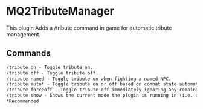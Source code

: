 # MQ2TributeManager

This plugin Adds a /tribute command in game for automatic tribute management.

## Commands

```txt
/tribute on - Toggle tribute on.
/tribute off - Toggle tribute off.
/tribute named - Toggle tribute on when fighting a named NPC.
/tribute auto* - Toggle tribute on or off based on combat state automatically.
/tribute forceoff - Toggle tribute off immediately ignoring any remaining time left.
/tribute show - Shows the current mode the plugin is running in (i.e. on/off/auto).
*Recommended
```
